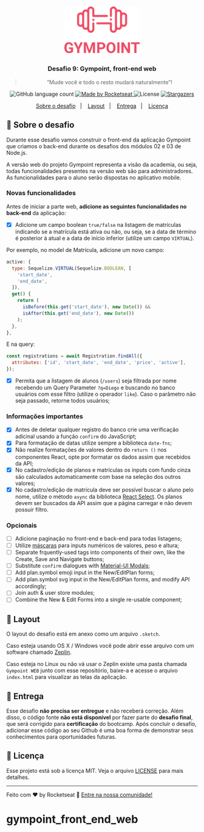 <h1 align="center">
  <img alt="Gympoint" title="Gympoint" src=".github/logo.png" width="200px" />
</h1>

<h3 align="center">
  Desafio 9: Gympoint, front-end web
</h3>

<blockquote align="center">“Mude você e todo o resto mudará naturalmente”!</blockquote>

<p align="center">
  <img alt="GitHub language count" src="https://img.shields.io/github/languages/count/rocketseat/bootcamp-gostack-desafio-09?color=%2304D361" />

  <a href="https://rocketseat.com.br">
    <img alt="Made by Rocketseat" src="https://img.shields.io/badge/made%20by-Rocketseat-%2304D361" />
  </a>

  <img alt="License" src="https://img.shields.io/badge/license-MIT-%2304D361" />

  <a href="https://github.com/Rocketseat/bootcamp-gostack-desafio-09/stargazers">
    <img alt="Stargazers" src="https://img.shields.io/github/stars/rocketseat/bootcamp-gostack-desafio-09?style=social" />
  </a>
</p>

<p align="center">
  <a href="#rocket-sobre-o-desafio">Sobre o desafio</a>&nbsp;&nbsp;&nbsp;|&nbsp;&nbsp;&nbsp;
  <a href="#layout">Layout</a>&nbsp;&nbsp;&nbsp;|&nbsp;&nbsp;&nbsp;
  <a href="#-entrega">Entrega</a>&nbsp;&nbsp;&nbsp;|&nbsp;&nbsp;&nbsp;
  <a href="#memo-licença">Licença</a>
</p>

## 🚀 Sobre o desafio

Durante esse desafio vamos construir o front-end da aplicação Gympoint que criamos o back-end durante os desafios dos módulos 02 e 03 de Node.js.

A versão web do projeto Gympoint representa a visão da academia, ou seja, todas funcionalidades presentes na versão web são para administradores. As funcionalidades para o aluno serão dispostas no aplicativo mobile.

### Novas funcionalidades

Antes de iniciar a parte web, **adicione as seguintes funcionalidades no back-end** da aplicação:

- [x] Adicione um campo boolean `true/false` na listagem de matrículas indicando se a matrícula está ativa ou não, ou seja, se a data de término é posterior à atual e a data de início inferior (utilize um campo `VIRTUAL`).

Por exemplo, no model de Matrícula, adicione um novo campo:

```js
active: {
  type: Sequelize.VIRTUAL(Sequelize.BOOLEAN, [
    'start_date',
    'end_date',
  ]),
  get() {
    return (
      isBefore(this.get('start_date'), new Date()) &&
      isAfter(this.get('end_date'), new Date())
    );
  },
},
```

E na query:

```js
const registrations = await Registration.findAll({
  attributes: ['id', 'start_date', 'end_date', 'price', 'active'],
});
```

- [x] Permita que a listagem de alunos (`/users`) seja filtrada por nome recebendo um Query Parameter `?q=Diego` e buscando no banco usuários com esse filtro (utilize o operador `like`). Caso o parâmetro não seja passado, retorne todos usuários;

### Informações importantes

- [x] Antes de deletar qualquer registro do banco crie uma verificação adicinal usando a função `confirm` do JavaScript;
- [x] Para formatação de datas utilize sempre a biblioteca `date-fns`;
- [x] Não realize formatações de valores dentro do `return ()` nos componentes React, opte por formatar os dados assim que recebidos da API;
- [x] No cadastro/edição de planos e matrículas os inputs com fundo cinza são calculados automaticamente com base na seleção dos outros valores;
- [x] No cadastro/edição de matrícula deve ser possível buscar o aluno pelo nome, utilize o método `async` da biblioteca [React Select](https://react-select.com/home#async). Os planos devem ser buscados da API assim que a página carregar e não devem possuir filtro.

### Opcionais

- [ ] Adicione paginação no front-end e back-end para todas listagens;
- [ ] Utilize [máscaras](https://github.com/sanniassin/react-input-mask) para inputs numéricos de valores, peso e altura;
- [ ] Separate frquently-used tags into components of their own, like the Create, Save and Navigate buttons;
- [ ] Substitute `confirm` dialogues with [Material-UI Modals](https://material-ui.com/components/modal/);
- [ ] Add plan.symbol emoji input in the New/EditPlan forms;
- [ ] Add plan.symbol svg input in the New/EditPlan forms, and modify API accordingly;
- [ ] Join auth & user store modules;
- [ ] Combine the New & Edit Forms into a single re-usable component;

## 🎨 Layout

O layout do desafio está em anexo como um arquivo `.sketch`.

Caso esteja usando OS X / Windows você pode abrir esse arquivo com um software chamado [Zeplin](https://zeplin.io).

Caso esteja no Linux ou não vá usar o Zeplin existe uma pasta chamada `Gympoint WEB` junto com esse repositório, baixe-a e acesse o arquivo `index.html` para visualizar as telas da aplicação.

## 📅 Entrega

Esse desafio **não precisa ser entregue** e não receberá correção. Além disso, o código fonte **não está disponível** por fazer parte do **desafio final**, que será corrigido para **certificação** do bootcamp. Após concluir o desafio, adicionar esse código ao seu Github é uma boa forma de demonstrar seus conhecimentos para oportunidades futuras.

## 📝 Licença

Esse projeto está sob a licença MIT. Veja o arquivo [LICENSE](LICENSE.md) para mais detalhes.

---

Feito com ♥ by Rocketseat :wave: [Entre na nossa comunidade!](https://discordapp.com/invite/gCRAFhc)

# gympoint_front_end_web
